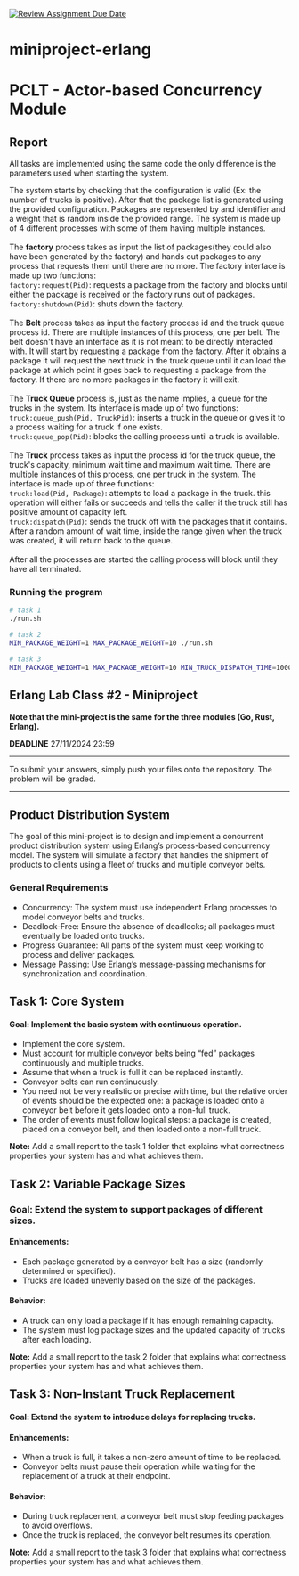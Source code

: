 [![Review Assignment Due Date](https://classroom.github.com/assets/deadline-readme-button-22041afd0340ce965d47ae6ef1cefeee28c7c493a6346c4f15d667ab976d596c.svg)](https://classroom.github.com/a/MUFtVp-N)
# miniproject-erlang
# PCLT - Actor-based Concurrency Module

## Report

All tasks are implemented using the same code the only difference is the parameters used when starting the system.

The system starts by checking that the configuration is valid (Ex: the number of trucks is positive).
After that the package list is generated using the provided configuration.
Packages are represented by and identifier and a weight that is random inside the provided range.
The system is made up of 4 different processes with some of them having multiple instances.\
\
The **factory** process takes as input the list of packages(they could also have been generated by the factory) and hands out packages
to any process that requests them until there are no more. The factory interface is made up two functions: \
`factory:request(Pid)`: requests a package from the factory and blocks until either the package is received or the factory runs out of packages. \
`factory:shutdown(Pid)`: shuts down the factory. \
\
The **Belt** process takes as input the factory process id and the truck queue process id. There are multiple instances of this process, one per belt. The belt doesn't have an interface as it is not meant to be directly interacted with. It will start by requesting a package from the factory. After it obtains a package it will request the next truck in the truck queue until it can load the package at which point it goes back to requesting a package from the factory. If there are no more packages in the factory it will exit. \
\
The **Truck Queue** process is, just as the name implies, a queue for the trucks in the system. Its interface is made up of two functions: \
`truck:queue_push(Pid, TruckPid)`: inserts a truck in the queue or gives it to a process waiting for a truck if one exists. \
`truck:queue_pop(Pid)`: blocks the calling process until a truck is available. \
\
The **Truck** process takes as input the process id for the truck queue, the truck's capacity, minimum wait time and maximum wait time.
There are multiple instances of this process, one per truck in the system. The interface is made up of three functions: \
`truck:load(Pid, Package)`: attempts to load a package in the truck. this operation will either fails or succeeds and tells the caller if the truck still has positive amount of capacity left. \
`truck:dispatch(Pid)`: sends the truck off with the packages that it contains. After a random amount of wait time, inside the range given when the truck was created, it will return back to the queue. \
\
After all the processes are started the calling process will block until they have all terminated.

### Running the program
```sh
# task 1
./run.sh

# task 2
MIN_PACKAGE_WEIGHT=1 MAX_PACKAGE_WEIGHT=10 ./run.sh

# task 3
MIN_PACKAGE_WEIGHT=1 MAX_PACKAGE_WEIGHT=10 MIN_TRUCK_DISPATCH_TIME=1000 MAX_TRUCK_DISPATCH_TIME=4000 ./run.sh
```

## Erlang Lab Class #2 - Miniproject

**Note that the mini-project is the same for the three modules (Go, Rust, Erlang).** 

**DEADLINE** 27/11/2024 23:59

---
To submit your answers, simply push your files onto the repository. The problem will be graded.

---

## Product Distribution System
The goal of this mini-project is to design and implement a concurrent product distribution system using Erlang’s process-based concurrency model. The system will simulate a factory that handles the shipment of products to clients using a fleet of trucks and multiple conveyor belts.

### General Requirements
* Concurrency: The system must use independent Erlang processes to model conveyor belts and trucks.
* Deadlock-Free: Ensure the absence of deadlocks; all packages must eventually be loaded onto trucks.
* Progress Guarantee: All parts of the system must keep working to process and deliver packages.
* Message Passing: Use Erlang’s message-passing mechanisms for synchronization and coordination.

## Task 1: Core System
#### Goal: Implement the basic system with continuous operation.

* Implement the core system.
* Must account for multiple conveyor belts being “fed” packages continuously and multiple trucks.
* Assume that when a truck is full it can be replaced instantly.
* Conveyor belts can run continuously.
* You need not be very realistic or precise with time, but the relative order of events should be the expected one: a package is loaded onto a conveyor belt before it gets loaded onto a non-full truck.
* The order of events must follow logical steps: a package is created, placed on a conveyor belt, and then loaded onto a non-full truck.

**Note:** Add a small report to the task 1 folder that explains what correctness properties your system has and what achieves them.

## Task 2: Variable Package Sizes
### Goal: Extend the system to support packages of different sizes.

#### Enhancements:
* Each package generated by a conveyor belt has a size (randomly determined or specified).
* Trucks are loaded unevenly based on the size of the packages.
#### Behavior:
* A truck can only load a package if it has enough remaining capacity.
* The system must log package sizes and the updated capacity of trucks after each loading.
  
**Note:** Add a small report to the task 2 folder that explains what correctness properties your system has and what achieves them.

## Task 3: Non-Instant Truck Replacement
#### Goal: Extend the system to introduce delays for replacing trucks.

#### Enhancements:
* When a truck is full, it takes a non-zero amount of time to be replaced.
* Conveyor belts must pause their operation while waiting for the replacement of a truck at their endpoint.
#### Behavior:
* During truck replacement, a conveyor belt must stop feeding packages to avoid overflows.
* Once the truck is replaced, the conveyor belt resumes its operation.

**Note:** Add a small report to the task 3 folder that explains what correctness properties your system has and what achieves them.
